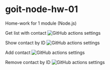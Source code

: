 # goit-node-hw-01

Home-work for 1 module (Node.js)

Get list with contact
![GitHub actions settings](https://i.imgur.com/3bXH0Gv.png)

Show contact by ID ![GitHub actions settings](https://i.imgur.com/kKHQk8H.png)

Add contact ![GitHub actions settings](https://i.imgur.com/RGVlPGQ.png)

Remove contact by ID ![GitHub actions settings](https://i.imgur.com/ojSM01d.png)
